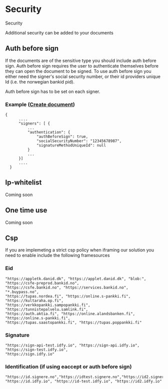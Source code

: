 # Security

Security

Additional security can be added to your documents

## Auth before sign

If the documents are of the sensitive type you should include auth before sign. Auth before sign requires the user to authenticate themselves before they can open the document to be signed. To use auth before sign you either need the signer's social security number, or their id providers unique Id \(i.e. the norwegian bankid pid\).

Auth before sign has to be set on each signer.

### Example \([Create document](https://developer.idfy.io/api#operation/Documents_Create)\)

```text
{
      ....
      "signers": [ { 
          ...          
          "authentication": {
              "authBeforeSign": true,
              "socialSecurityNumber": "12345678987",
              "signatureMethodUniqueId": null
          }
          ...
      }]
      ....
  }
```

## Ip-whitelist

Coming soon

## One time use

Coming soon

## Csp

If you are implemeting a strict csp policy when iframing our solution you need to enable include the following framesources

### Eid

```text
"https://appletk.danid.dk", "https://applet.danid.dk", "blob:", "https://csfe-preprod.bankid.no",
"https://csfe.bankid.no", "https://services.bankid.no", "*.buypass.no",
"https://tupas.nordea.fi", "https://online.s-pankki.fi", "https://kultaraha.op.fi", 
"https://verkkopankki.sampopankki.fi", "https://tunnistepalvelu.samlink.fi",
"https://auth.aktia.fi", "https://online.alandsbanken.fi", "https://online.s-pankki.fi", 
"https://tupas.saastopankki.fi", "https://tupas.poppankki.fi"
```

### Signature

```text
"https://sign-api-test.idfy.io", "https://sign-api.idfy.io", "https://sign-test.idfy.io", 
"https://sign.idfy.io"
```

### Identification \(if using eaccept or auth before sign\)

```text
"https://id.signere.no","https://idtest.signere.no","https://id2.signere.no", 
"https://id.idfy.io", "https://id-test.idfy.io", "https://id2.idfy.io"
```


